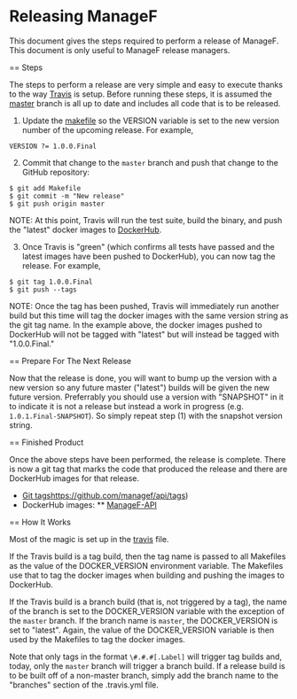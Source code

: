 # Releasing ManageF

This document gives the steps required to perform a release of ManageF. This document is only useful to ManageF release managers.

== Steps

The steps to perform a release are very simple and easy to execute thanks to the way [Travis](.travis.yml) is setup.
Before running these steps, it is assumed the [master](https://github.com/managef/api/tree/master) branch is all up to date and includes all code that is to be released.

1) Update the [makefile](Makefile) so the VERSION variable is set to the new version number of the upcoming release. For example,

```
VERSION ?= 1.0.0.Final
```

2) Commit that change to the `master` branch and push that change to the GitHub repository:

```
$ git add Makefile
$ git commit -m "New release"
$ git push origin master
```

NOTE: At this point, Travis will run the test suite, build the binary, and push the "latest" docker images to [DockerHub](https://hub.docker.com/r/aljesusg/managef-api/).

3) Once Travis is "green" (which confirms all tests have passed and the latest images have been pushed to DockerHub), you can now tag the release. For example,

```
$ git tag 1.0.0.Final
$ git push --tags
```

NOTE: Once the tag has been pushed, Travis will immediately run another build but this time will tag the docker images with the same version string as the git tag name.
In the example above, the docker images pushed to DockerHub will not be tagged with "latest" but will instead be tagged with "1.0.0.Final."

== Prepare For The Next Release

Now that the release is done, you will want to bump up the version with a new version so any future master ("latest") builds will be given the new future version. Preferrably you should use a version with "SNAPSHOT" in it to indicate it is not a release but instead a work in progress (e.g. `1.0.1.Final-SNAPSHOT`). So simply repeat step (1) with the snapshot version string.

== Finished Product

Once the above steps have been performed, the release is complete.
There is now a git tag that marks the code that produced the release and there are DockerHub images for that release.

* [Git tags]()https://github.com/managef/api/tags)
* DockerHub images:
** [ManageF-API](https://hub.docker.com/r/aljesusg/managef-api/tags/)

== How It Works

Most of the magic is set up in the [travis](.travis.yml) file.

If the Travis build is a tag build, then the tag name is passed
to all Makefiles as the value of the DOCKER_VERSION environment variable.
The Makefiles use that to tag the docker images when building and pushing the images to DockerHub.

If the Travis build is a branch build (that is, not triggered by a tag), the name of the branch is set to the DOCKER_VERSION variable
with the exception of the `master` branch. If the branch name is `master`, the DOCKER_VERSION is set to "latest".
Again, the value of the DOCKER_VERSION variable is then used by the Makefiles to tag the docker images.

Note that only tags in the format `\#.#.#[.Label]` will trigger tag builds and, today, only the `master` branch will trigger a branch build.
If a release build is to be built off of a non-master branch, simply add the branch name to the "branches" section of the .travis.yml file.

